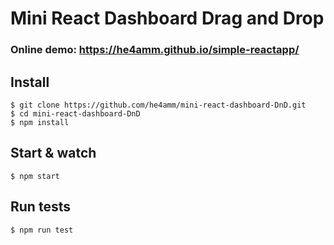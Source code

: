 # Mini React Dashboard Drag and Drop

### Online demo: https://he4amm.github.io/simple-reactapp/

## Install

    $ git clone https://github.com/he4amm/mini-react-dashboard-DnD.git
    $ cd mini-react-dashboard-DnD
    $ npm install

## Start & watch

    $ npm start

## Run tests

    $ npm run test